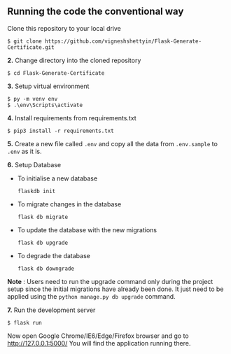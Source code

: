 ## Running the code the conventional way

Clone this repository to your local drive
 ```shell
$ git clone https://github.com/vigneshshettyin/Flask-Generate-Certificate.git
```

**2.** Change directory into the cloned repository  
 ```shell
$ cd Flask-Generate-Certificate
```

**3.** Setup virtual environment
 ```shell
$ py -m venv env
$ .\env\Scripts\activate
```

**4.** Install requirements from requirements.txt  
 ```shell
$ pip3 install -r requirements.txt
```

**5.** Create a new file called `.env` and copy all the data from `.env.sample` to `.env` as it is.

**6.** Setup Database

* To initialise a new database
  ```
  flaskdb init
  ```
* To migrate changes in the database
  ```
  flask db migrate
  ```
* To update the database with the new migrations
  ```
  flask db upgrade
  ```
* To degrade the database
  ```
  flask db downgrade
  ```
**Note** : Users need to run the upgrade command only during the project setup since the initial migrations have already been done. It just need to be applied using the `python manage.py db upgrade` command.

**7.** Run the development server
```shell
$ flask run
```

Now open Google Chrome/IE6/Edge/Firefox browser and go to http://127.0.0.1:5000/
You will find the application running there.
